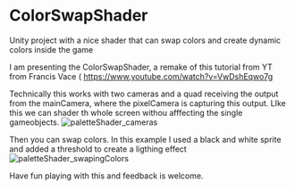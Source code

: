 # ColorSwapShader
Unity project with a nice shader that can swap colors and create dynamic colors inside the game

I am presenting the ColorSwapShader, a remake of this tutorial from YT from Francis Vace ( https://www.youtube.com/watch?v=VwDshEqwo7g 

Technically this works with two cameras and a quad receiving the output from the mainCamera, where the pixelCamera is capturing this output.
LIke this we can shader th whole screen withou afffecting the single gameobjects.
![paletteShader_cameras](https://user-images.githubusercontent.com/45642858/177634529-d4f546c7-8e22-4436-b9cf-13d48432c599.gif)

Then you can swap colors. In this example I used a black and white sprite and added a threshold to create a ligthing effect
![paletteShader_swapingColors](https://user-images.githubusercontent.com/45642858/177634538-8653aa22-2136-4d80-ad83-35038fc4ee1c.gif)

Have fun playing with this and feedback is welcome.
